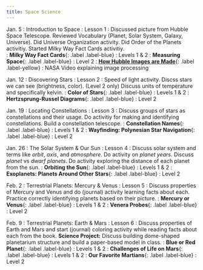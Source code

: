 ```yaml
---
title: Space Science
---
```

Jan. 5
: Introduction to Space
  : Lesson 1
: Discussed picture from Hubble Space Telescope.  Reviewed Vocabulary (Planet, Solar System, Galaxy, Universe).  Did Universe Organization activity.  Did Order of the Planets activitiy.  Started Milky Way Fact Cards activitiy.  
: **Milky Way Fact Cards**{: .label .label-blue} 
  : Levels 1 & 2
: **Measuring Space**{: .label .label-blue} 
  : Level 2
: **[How Hubble Images are Made](https://www.youtube.com/watch?v=QGf0yzdM5OA)**{: .label .label-yellow}
  : NASA Video explaining image processing

Jan. 12
: Discovering Stars
  : Lesson 2
: Speed of light activity.  Discss stars we can see (brightness, color). (Level 2 only) Discuss units of temperature and specifically kelvin.
: **Color of Stars**{: .label .label-blue} 
  : Levels 1 & 2
: **Hertzsprung-Russel Diagrams**{: .label .label-blue} 
  : Level 2

Jan. 19
: Locating Constellations
  : Lesson 3
: Discuss groups of stars as constellations and their usage.  Do activitiy for making and identifying constellations.  Build a constellation telescope.
: **Constellation Names**{: .label .label-blue} 
  : Levels 1 & 2
: **Wayfinding: Polynesian Star Navigation**{: .label .label-blue} 
  : Level 2

Jan. 26
: The Solar System & Our Sun
  : Lesson 4
: Discuss solar system and terms like *orbit*, *axis*, and *atmosphere*.  Do activity on *planet years*.  Discuss *planet* vs *dwarf planets*.  Do activity exploring the distance of each planet from the sun.
: **Orbiting the Sun**{: .label .label-blue} 
  : Levels 1 & 2
: **Exoplanets: Planets Around Other Stars**{: .label .label-blue} 
  : Level 2


Feb. 2
: Terrestrial Planets: Mercury & Venus
  : Lesson 5
: Discuss properties of Mercury and Venus and do (journal) activity learning facts about each.  Practice correctly identifying planets based on their picture.
: **Mercury or Venus**{: .label .label-blue} 
  : Levels 1 & 2
: **Venera Probes**{: .label .label-blue} 
  : Level 2


Feb. 9
: Terrestrial Planets: Earth & Mars
  : Lesson 6
: Discuss properties of Earth and Mars and start (journal) coloring activity while reading facts about each from the book.  **Science Project:** Discuss building dome-shaped planetarium structure and build a paper-based model in class.
: **Blue or Red Planet**{: .label .label-blue} 
  : Levels 1 & 2
: **Challenges of Life on Mars**{: .label .label-blue} 
  : Levels 1 & 2
: **Our Favorite Martians**{: .label .label-blue} 
  : Level 2






